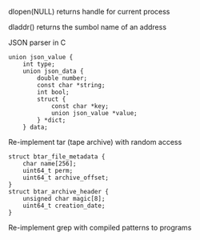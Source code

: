


dlopen(NULL) returns handle for current process

dladdr() returns the sumbol name of an address


JSON parser in C

```
union json_value {
    int type;
    union json_data {
        double number;
        const char *string;
        int bool;
        struct {
            const char *key;
            union json_value *value;
        } *dict;
    } data;

```


Re-implement tar (tape archive) with random access

```
struct btar_file_metadata {
	char name[256];
	uint64_t perm;
	uint64_t archive_offset;
}
struct btar_archive_header {
	unsigned char magic[8];
	uint64_t creation_date;
}
```



Re-implement grep with compiled patterns to programs
